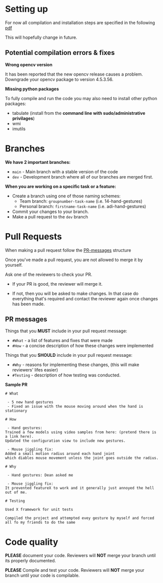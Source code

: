 # Setting up

For now all compilation and installation steps are specified in the following [pdf](https://github.com/doctordeano/MotionInput/blob/main/version3.0/Compilation%20Instructions%20%26%20Libraries%20required.pdf)

This will hopefully change in future.

## Potential compilation errors & fixes
**Wrong opencv version**

It has been reported that the new opencv release causes a problem. Downgrade your opencv package to version 4.5.3.56.

**Missing python packages**

To fully compile and run the code you may also need to install other python packages:
- tabulate (install from the **command line with sudo/administrative privilages**)
- wmi
- imutils


# Branches

**We have 2 important branches:**
 - `main` - Main branch with a stable version of the code
 - `dev` - Development branch where all of our branches are merged first.

**When you are working on a specific task or a feature:**
 - Create a branch using one of those naming schemes:
   - Team branch: `groupnumber-task-name` (i.e. 14-hand-gestures)
   - Personal branch: `firstname-task-name` (i.e. adi-hand-gestures)
 - Commit your changes to your branch.
 - Make a pull request to the `dev` branch

# Pull Requests

When making a pull request follow the [PR-messages](#pr-messages) structure

Once you've made a pull request, you are not allowed to merge it by yourself.

Ask one of the reviewers to check your PR.

 - If your PR is good, the reviewer will merge it.

 - If not, then you will be asked to make changes. In that case do everything that's required and contact the reviewer again once changes has been made.



## PR messages

Things that you **MUST** include in your pull request message:
 - `#What` - a list of features and fixes that were made
 - `#How` - a concise description of how these changes were implemented

Things that you **SHOULD** include in your pull request message:
- `#Why` - reasons for implementing these changes, (this will make reviewers' lifes easier)
- `#Testing` - description of how testing was conducted.

**Sample PR**

```
# What

 - 5 new hand gestures
 - Fixed an issue with the mouse moving around when the hand is stationary
 
# How

 - Hand gestures: 
Trained a few models using video samples from here: (pretend there is a link here).
Updated the configuration view to include new gestures.

 - Mouse jiggling fix:
Added a small motion radius around each hand joint 
which diables mouse movement unless the joint goes outside the radius.

# Why

 - Hand gestures: Dean asked me

 - Mouse jiggling fix: 
It prevented featureX to work and it generally just annoyed the hell out of me.

# Testing

Used X framework for unit tests

Compiled the project and attempted evey gesture by myself and forced all fo my friends to do the same
```

# Code quality

**PLEASE** document your code. Reviewers will **NOT** merge your branch until its properly documented.

**PLEASE** Compile and test your code. Reviewers will **NOT** merge your branch until your code is compilable.
